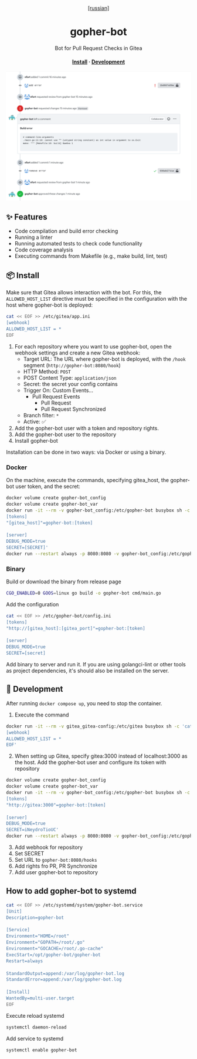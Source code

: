 <div align="center">
    <a href="README.ru.md">[russian]</a>
</div>

<div align="center">

# gopher-bot

Bot for Pull Request Checks in Gitea

<h4>
  <a href="#-установка">Install</a>
  ·
  <a href="#-разработка">Development</a>
</h4>

![alt text](https://github.com/nfort/gopher-bot/blob/main/screenshot.png?raw=true)

</div>

## ✨ Features

- Code compilation and build error checking
- Running a linter
- Running automated tests to check code functionality
- Code coverage analysis 
- Executing commands from Makefile (e.g., make build, lint, test)

## 📦 Install

Make sure that Gitea allows interaction with the bot. For this, the `ALLOWED_HOST_LIST` directive must be specified in the configuration with the host where gopher-bot is deployed:

```bash
cat << EOF >> /etc/gitea/app.ini
[webhook]
ALLOWED_HOST_LIST = *
EOF
```
1. For each repository where you want to use gopher-bot, open the webhook settings and create a new Gitea webhook:
    * Target URL: The URL where gopher-bot is deployed, with the `/hook` segment (`http://gopher-bot:8080/hook`)
    * HTTP Method: `POST`
    * POST Content Type: `application/json`
    * Secret: the secret your config contains
    * Trigger On: Custom Events...
      * Pull Request Events
        * Pull Request
        * Pull Request Synchronized
    * Branch filter: `*`
    * Active: ✅
2. Add the gopher-bot user with a token and repository rights.
2. Add the gopher-bot user to the repository
3. Install gopher-bot

Installation can be done in two ways: via Docker or using a binary.

### Docker

On the machine, execute the commands, specifying gitea_host, the gopher-bot user token, and the secret:

```bash
docker volume create gopher-bot_config
docker volume create gopher-bot_var
docker run -it --rm -v gopher-bot_config:/etc/gopher-bot busybox sh -c 'cat << EOF >> /etc/gopher-bot/config.ini
[tokens]
"[gitea_host]"=gopher-bot:[token]

[server]
DEBUG_MODE=true
SECRET=[SECRET]'
docker run --restart always -p 8080:8080 -v gopher-bot_config:/etc/gopher-bot -v gopher-bot_var:/var/gopher-bot --name gopher-bot nfort/gopher-bot:1.0.0
```

### Binary

Build or download the binary from release page

```bash
CGO_ENABLED=0 GOOS=linux go build -o gopher-bot cmd/main.go
```

Add the configuration

```bash
cat << EOF >> /etc/gopher-bot/config.ini
[tokens]
"http://[gitea_host]:[gitea_port]"=gopher-bot:[token]

[server]
DEBUG_MODE=true
SECRET=[secret]
```

Add binary to server and run it.
If you are using golangci-lint or other tools as project dependencies, it's should also be installed on the server.

## 🚀 Development

After running `docker compose up`, you need to stop the container.

1. Execute the command

```bash
docker run -it --rm -v gitea_gitea-config:/etc/gitea busybox sh -c 'cat << EOF >> /etc/gitea/app.ini
[webhook]
ALLOWED_HOST_LIST = *
EOF'
```

2. When setting up Gitea, specify gitea:3000 instead of localhost:3000 as the host. Add the gopher-bot user and configure its token with repository


```bash
docker volume create gopher-bot_config
docker volume create gopher-bot_var
docker run -it --rm -v gopher-bot_config:/etc/gopher-bot busybox sh -c 'cat << EOF >> /etc/gopher-bot/config.ini
[tokens]
"http://gitea:3000"=gopher-bot:[token]

[server]
DEBUG_MODE=true
SECRET=iNeydroTioUC'
docker run --restart always -p 8080:8080 -v gopher-bot_config:/etc/gopher-bot -v gopher-bot_var:/var/gopher-bot --name gopher-bot nfort/gopher-bot:1.0.0
```

3. Add webhook for repository
4. Set SECRET
5. Set URL to `gopher-bot:8080/hooks`
6. Add rights fro PR, PR Synchronize
7. Add user gopher-bot to repository 

## How to add gopher-bot to systemd

```bash
cat << EOF >> /etc/systemd/system/gopher-bot.service
[Unit]
Description=gopher-bot

[Service]
Environment="HOME=/root"
Environment="GOPATH=/root/.go"
Environment="GOCACHE=/root/.go-cache"
ExecStart=/opt/gopher-bot/gopher-bot
Restart=always

StandardOutput=append:/var/log/gopher-bot.log
StandardError=append:/var/log/gopher-bot.log

[Install]
WantedBy=multi-user.target
EOF
```

Execute reload systemd 

```bash
systemctl daemon-reload
```

Add service to systemd

```bash
systemctl enable gopher-bot
```
